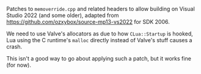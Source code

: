 Patches to `memoverride.cpp` and related headers to allow building on Visual Studio 2022 (and some older), adapted from https://github.com/ozxybox/source-mp13-vs2022 for SDK 2006.

We need to use Valve's allocators as due to how `CLua::Startup` is hooked, Lua using the C runtime's `malloc` directly instead of Valve's stuff causes a crash.

This isn't a good way to go about applying such a patch, but it works fine (for now).